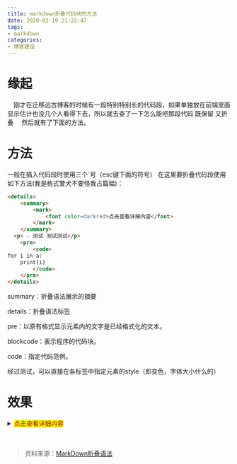 ```yaml
---
title: markdown折叠代码块的方法
date: 2020-02-19 21:22:47
tags:
- markdown
categories:
- 博客建设
---
```

# 缘起
&emsp;刚才在迁移远古博客的时候有一段特别特别长的代码段，如果单独放在前端里面显示估计也没几个人看得下去，所以就去查了一下怎么能吧那段代码 既保留 又折叠
&emsp;然后就有了下面的方法。
<!--more-->
# 方法
一般在插入代码段时使用三个`号（esc键下面的符号）
在这里要折叠代码段使用如下方法(我是格式警犬不要怪我占篇幅)：
```html
<details>
    <summary>
        <mark>
            <font color=darkred>点击查看详细内容</font>
        </mark>
    </summary>
  <p> - 测试 测试测试</p>
    <pre>
        <code>  
for i in a:
    print(i)
        </code>
    </pre>
</details>
```
summary：折叠语法展示的摘要

details：折叠语法标签

pre：以原有格式显示元素内的文字是已经格式化的文本。

blockcode：表示程序的代码块。

code：指定代码范例。

经过测试，可以直接在各标签中指定元素的style（即变色，字体大小什么的）
# 效果
<details>
    <summary>
        <mark>
            <font color=darkred>点击查看详细内容</font>
        </mark>
    </summary>
  <p> - 测试 测试测试</p>
    <pre>
        <code>  
for i in a:
    print(i)
        </code>
    </pre>
</details>
<br><br>

>资料来源：[MarkDown折叠语法](https://www.cnblogs.com/byho/p/10570145.html)